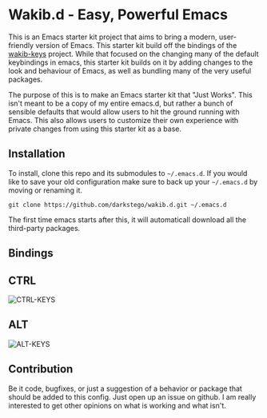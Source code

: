 # Wakib.d - Easy, Powerful Emacs 

This is an Emacs starter kit project that aims to bring a modern,
user-friendly version of Emacs. This starter kit build off the bindings of
the [wakib-keys](https://github.com/darkstego/wakib-keys) project.
While that focused on the changing many of the default keybindings in
emacs, this starter kit builds on it by adding changes to the look
and behaviour of Emacs, as well as bundling many of the very useful packages.

The purpose of this is to make an Emacs starter kit that "Just Works".
This isn't meant to be a copy of my entire emacs.d, but rather a bunch
of sensible defaults that would allow users to hit the ground running
with Emacs. This also allows users to customize their own experience
with private changes from using this starter kit as a base.


## Installation

To install, clone this repo and its submodules to  `~/.emacs.d`.
If you would like to save your old configuration make sure to
back up your `~/.emacs.d` by moving or renaming it.

```
git clone https://github.com/darkstego/wakib.d.git ~/.emacs.d
```
The first time emacs starts after this, it will automaticall download all 
the third-party packages.

## Bindings

CTRL
-----
![CTRL-KEYS](https://s15.postimg.cc/9bmeocmqz/Keyboard_CTRL_Layout.png "wakib-keys ctrl bindings")

ALT
---
![ALT-KEYS](https://s15.postimg.cc/407i3k0nf/Keyboard_ALT_Layout.png "wakib-keys alt bindings")



## Contribution

Be it code, bugfixes, or just a suggestion of a behavior or package
that should be added to this config. Just open up an issue on
github. I am really interested to get other opinions on what is
working and what isn't.
